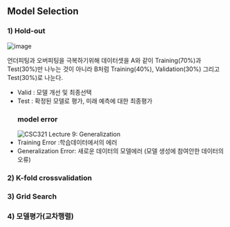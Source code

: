

## Model Selection

### 1) Hold-out
![image](https://user-images.githubusercontent.com/45659433/142563379-0be5863f-a426-4751-a026-6b25812f10b6.png)

언더피팅과 오버피팅을 극복하기위해 데이터셋을 A와 같이 Training(70%)과 Test(30%)만 나누는 것이 아니라 B처럼 Training(40%), Validation(30%) 그리고 Test(30%)로 나눈다. 
- Valid : 모델 개선 및 최종선택
- Test : 확정된 모델로 평가, 미래 예측에 대한 최종평가 
	### model error
	![CSC321 Lecture 9: Generalization](https://encrypted-tbn0.gstatic.com/images?q=tbn:ANd9GcQE0B6g1OuZ9D3US0qbStFd8xwQSBSWaXidNewlh1afxwp-j_KjVCT1of4FuAUT3TiYvPU&usqp=CAU)
- Training Error :학습데이터에서의 에러
- Generalization Error: 새로운 데이터의 모델에러 (모델 생성에 참여안한 데이터의 오류)

### 2) K-fold crossvalidation
### 3) Grid Search
### 4) 모델평가(교차행렬)
<!--stackedit_data:
eyJoaXN0b3J5IjpbLTE5NTEzMTg1ODcsLTE4MzgxMzc2NDEsMT
U4MTg3NzAwNiwtNTk4ODc1MDMyXX0=
-->